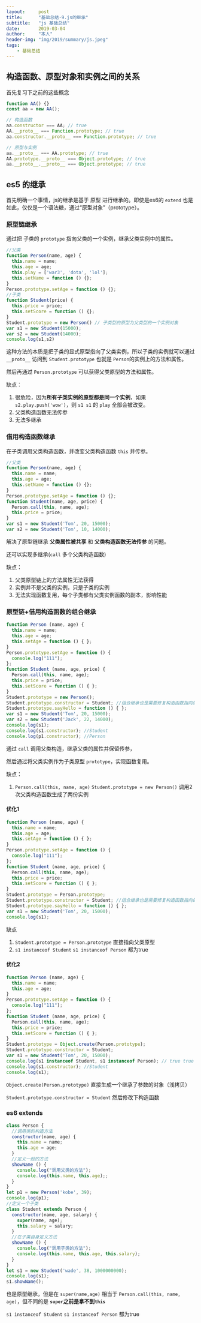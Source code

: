 ```yaml
---
layout:     post
title:      "基础总结-9.js的继承"
subtitle:   "js 基础总结"
date:       2019-03-04
author:     "本人"
header-img: "img/2019/summary/js.jpeg"
tags:
    - 基础总结
---
```



## 构造函数、原型对象和实例之间的关系

首先复习下之前的这些概念

```javascript
function AA() {}
const aa = new AA();

// 构造函数
aa.constructor === AA; // true
AA.__proto__ === Function.prototype; // true
aa.constructor.__proto__ === Function.prototype; // true

// 原型与实例
aa.__proto__ === AA.prototype; // true
AA.prototype.__proto__ === Object.prototype; // true
aa.__proto__.__proto__ === Object.prototype; // true
```


## es5 的继承

首先明确一个事情，js的继承是基于 原型 进行继承的。即使是es6的 `extend` 也是如此，仅仅是一个语法糖，通过“原型对象”（prototype）。

### 原型链继承

通过把 子类的 `prototype` 指向父类的一个实例，继承父类实例中的属性。

```javascript
//父类
function Person(name, age) {
  this.name = name;
  this.age = age;
  this.play = ['war3', 'dota', 'lol'];
  this.setName = function () {};
}
Person.prototype.setAge = function () {};
//子类
function Student(price) {
  this.price = price;
  this.setScore = function () {};
}
Student.prototype = new Person() // 子类型的原型为父类型的一个实例对象
var s1 = new Student(15000);
var s2 = new Student(14000);
console.log(s1,s2) 
```

这种方法的本质是把子类的显式原型指向了父类实例，所以子类的实例就可以通过 `__proto__` 访问到 `Student.prototype` 也就是 `Person`的实例上的方法和属性。

然后再通过 `Person.prototype` 可以获得父类原型的方法和属性。

缺点：

1. 很危险，因为**所有子类实例的原型都是同一个实例**，如果 `s2.play.push('wow')`，则 `s1 s1` 的 `play` 全部会被改变。
2. 父类构造函数无法传参
3. 无法多继承

### 借用构造函数继承

在子类调用父类构造函数，并改变父类构造函数 `this` 并传参。

```javascript
//父类
function Person(name, age) {
  this.name = name;
  this.age = age;
  this.setName = function () {};
}
Person.prototype.setAge = function () {};
function Student(name, age, price) {
  Person.call(this, name, age);
  this.price = price;
}
var s1 = new Student('Tom', 20, 15000);
var s2 = new Student('Tom', 10, 14000);
```

解决了原型链继承 **父类属性被共享** 和 **父类构造函数无法传参** 的问题。

还可以实现多继承(`call` 多个父类构造函数)

缺点：

1. 父类原型链上的方法属性无法获得
2. 实例并不是父类的实例，只是子类的实例
3. 无法实现函数复用，每个子类都有父类实例函数的副本，影响性能

### 原型链+借用构造函数的组合继承

```javascript
function Person (name, age) {
  this.name = name;
  this.age = age;
  this.setAge = function () { };
}
Person.prototype.setAge = function () {
  console.log("111");
};
function Student (name, age, price) {
  Person.call(this, name, age);
  this.price = price;
  this.setScore = function () { };
}
Student.prototype = new Person();
Student.prototype.constructor = Student; //组合继承也是需要修复构造函数指向的
Student.prototype.sayHello = function () { };
var s1 = new Student('Tom', 20, 15000);
var s2 = new Student('Jack', 22, 14000);
console.log(s1);
console.log(s1.constructor); //Student
console.log(p1.constructor); //Person     
```

通过 `call` 调用父类构造，继承父类的属性并保留传参，

然后通过将父类实例作为子类原型 `prototype`，实现函数复用。

缺点：

1. `Person.call(this, name, age)` `Student.prototype = new Person()` 调用2次父类构造函数生成了两份实例
   
#### 优化1

```javascript
function Person (name, age) {
  this.name = name;
  this.age = age;
  this.setAge = function () { };
}
Person.prototype.setAge = function () {
  console.log("111");
};
function Student (name, age, price) {
  Person.call(this, name, age);
  this.price = price;
  this.setScore = function () { };
}
Student.prototype = Person.prototype;
Student.prototype.constructor = Student; //组合继承也是需要修复构造函数指向的
Student.prototype.sayHello = function () { };
var s1 = new Student('Tom', 20, 15000);
console.log(s1);
```

缺点

1. `Student.prototype = Person.prototype` 直接指向父类原型
2. `s1 instanceof Student` `s1 instanceof Person` 都为true

#### 优化2

```javascript
function Person (name, age) {
  this.name = name;
  this.age = age;
}
Person.prototype.setAge = function () {
  console.log("111");
};
function Student (name, age, price) {
  Person.call(this, name, age);
  this.price = price;
  this.setScore = function () { };
}
Student.prototype = Object.create(Person.prototype);
Student.prototype.constructor = Student;
var s1 = new Student('Tom', 20, 15000);
console.log(s1 instanceof Student, s1 instanceof Person); // true true
console.log(s1.constructor); //Student
console.log(s1); 
```

`Object.create(Person.prototype)` 直接生成一个继承了参数的对象（浅拷贝）

`Student.prototype.constructor = Student` 然后修改下构造函数

### es6 extends

```javascript
class Person {
  //调用类的构造方法
  constructor(name, age) {
    this.name = name;
    this.age = age;
  }
  //定义一般的方法
  showName () {
    console.log("调用父类的方法");
    console.log(this.name, this.age);;
  }
}
let p1 = new Person('kobe', 39);
console.log(p1);
//定义一个子类
class Student extends Person {
  constructor(name, age, salary) {
    super(name, age);
    this.salary = salary;
  }
  //在子类自身定义方法
  showName () {
    console.log("调用子类的方法");
    console.log(this.name, this.age, this.salary);
  }
}
let s1 = new Student('wade', 38, 1000000000);
console.log(s1);
s1.showName();
```

也是原型继承，但是在 `super(name,age)` 相当于 `Person.call(this, name, age)`，但不同的是 **`super`之前是拿不到`this`**

`s1 instanceof Student` `s1 instanceof Person` 都为true
